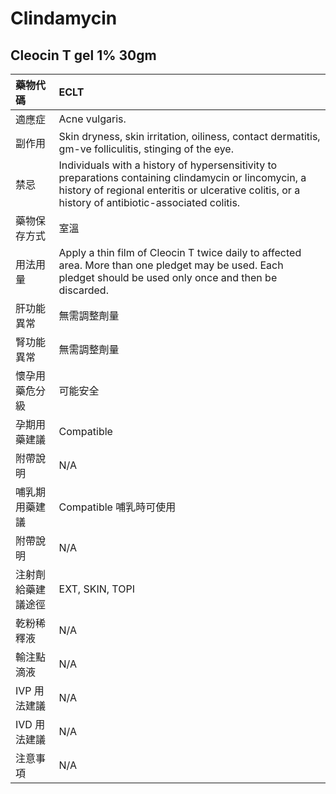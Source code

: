 # Clindamycin

## Cleocin T gel 1% 30gm

| 藥物代碼           | ECLT                                                                                                                                                                                                       |
|:-------------------|:-----------------------------------------------------------------------------------------------------------------------------------------------------------------------------------------------------------|
| 適應症             | Acne vulgaris.                                                                                                                                                                                             |
| 副作用             | Skin dryness, skin irritation, oiliness, contact dermatitis, gm-ve folliculitis, stinging of the eye.                                                                                                      |
| 禁忌               | Individuals with a history of hypersensitivity to preparations containing clindamycin or lincomycin, a history of regional enteritis or ulcerative colitis, or a history of antibiotic-associated colitis. |
| 藥物保存方式       | 室溫                                                                                                                                                                                                       |
| 用法用量           | Apply a thin film of Cleocin T twice daily to affected area. More than one pledget may be used. Each pledget should be used only once and then be discarded.                                               |
| 肝功能異常         | 無需調整劑量                                                                                                                                                                                               |
| 腎功能異常         | 無需調整劑量                                                                                                                                                                                               |
| 懷孕用藥危分級     | 可能安全                                                                                                                                                                                                   |
| 孕期用藥建議       | Compatible                                                                                                                                                                                                 |
| 附帶說明           | N/A                                                                                                                                                                                                        |
| 哺乳期用藥建議     | Compatible 哺乳時可使用                                                                                                                                                                                    |
| 附帶說明           | N/A                                                                                                                                                                                                        |
| 注射劑給藥建議途徑 | EXT, SKIN, TOPI                                                                                                                                                                                            |
| 乾粉稀釋液         | N/A                                                                                                                                                                                                        |
| 輸注點滴液         | N/A                                                                                                                                                                                                        |
| IVP 用法建議       | N/A                                                                                                                                                                                                        |
| IVD 用法建議       | N/A                                                                                                                                                                                                        |
| 注意事項           | N/A                                                                                                                                                                                                        |


